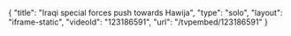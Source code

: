{
    "title": "Iraqi special forces push towards Hawija",
    "type": "solo",
    "layout": "iframe-static",
    "videoId": "123186591",
    "url": "\/tvpembed\/123186591"
}